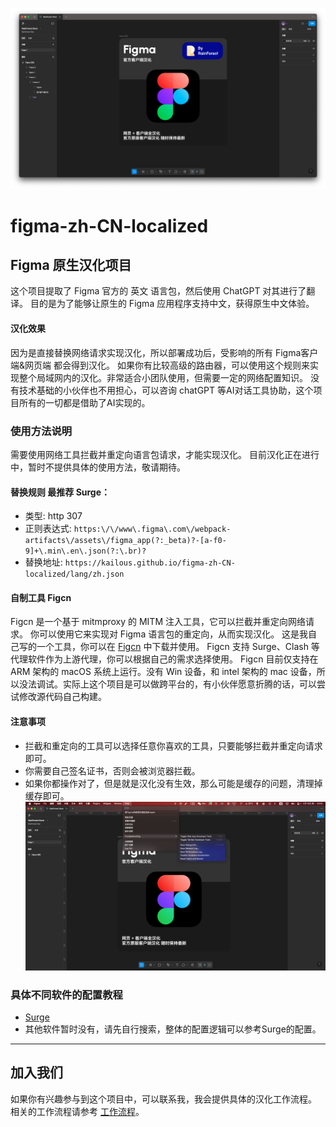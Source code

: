 ![image](help/Surge/00.png)
# figma-zh-CN-localized
## Figma 原生汉化项目

这个项目提取了 Figma 官方的 英文 语言包，然后使用 ChatGPT 对其进行了翻译。
目的是为了能够让原生的 Figma 应用程序支持中文，获得原生中文体验。

#### 汉化效果
因为是直接替换网络请求实现汉化，所以部署成功后，受影响的所有 Figma客户端&网页端 都会得到汉化。
如果你有比较高级的路由器，可以使用这个规则来实现整个局域网内的汉化。非常适合小团队使用，但需要一定的网络配置知识。
没有技术基础的小伙伴也不用担心，可以咨询 chatGPT 等AI对话工具协助，这个项目所有的一切都是借助了AI实现的。

### 使用方法说明
需要使用网络工具拦截并重定向语言包请求，才能实现汉化。
目前汉化正在进行中，暂时不提供具体的使用方法，敬请期待。
#### 替换规则 最推荐 Surge：
- 类型: http 307
- 正则表达式: ```https:\/\/www\.figma\.com\/webpack-artifacts\/assets\/figma_app(?:_beta)?-[a-f0-9]+\.min\.en\.json(?:\.br)?```
- 替换地址: ```https://kailous.github.io/figma-zh-CN-localized/lang/zh.json```

#### 自制工具 Figcn
Figcn 是一个基于 mitmproxy 的 MITM 注入工具，它可以拦截并重定向网络请求。
你可以使用它来实现对 Figma 语言包的重定向，从而实现汉化。
这是我自己写的一个工具，你可以在 [Figcn](https://github.com/kailous/FigCN) 中下载并使用。
Figcn 支持 Surge、Clash 等代理软件作为上游代理，你可以根据自己的需求选择使用。
Figcn 目前仅支持在 ARM 架构的 macOS 系统上运行。没有 Win 设备，和 intel 架构的 mac 设备，所以没法调试。实际上这个项目是可以做跨平台的，有小伙伴愿意折腾的话，可以尝试修改源代码自己构建。

#### 注意事项
- 拦截和重定向的工具可以选择任意你喜欢的工具，只要能够拦截并重定向请求即可。
- 你需要自己签名证书，否则会被浏览器拦截。
- 如果你都操作对了，但是就是汉化没有生效，那么可能是缓存的问题，清理掉缓存即可。![参考](help/00.png)

### 具体不同软件的配置教程
- [Surge](help/Surge/README.md)
- 其他软件暂时没有，请先自行搜索，整体的配置逻辑可以参考Surge的配置。

----

## 加入我们
如果你有兴趣参与到这个项目中，可以联系我，我会提供具体的汉化工作流程。
相关的工作流程请参考 [工作流程](help/Developer/README.md)。
